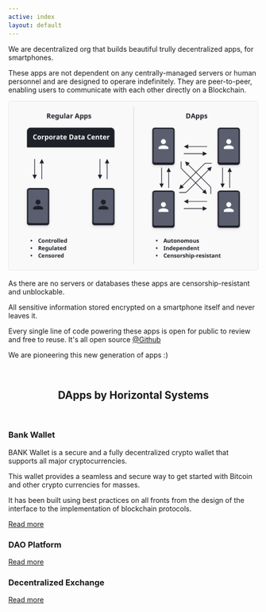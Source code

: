 ```yaml
---
active: index
layout: default
---
```


We are decentralized org that builds beautiful trully decentralized apps, for smartphones. 

These apps are not dependent on any centrally-managed servers or human personnel and are designed to operare indefinitely. They are peer-to-peer, enabling users to communicate with each other directly on a Blockchain. 

![Decentralized Apps (DApps)](/assets/images/dapps.png)

As there are no servers or databases these apps are censorship-resistant and unblockable. 

All sensitive information stored encrypted on a smartphone itself and never leaves it. 

Every single line of code powering these apps is open for public to review and free to reuse. It's all open source [@Github](https://github.com/horizontalsystems/)

We are pioneering this new generation of apps :)


<br/>
<center><h2>DApps by Horizontal Systems</h2></center>
<br/>

### Bank Wallet

BANK Wallet is a secure and a fully decentralized crypto wallet that supports all major cryptocurrencies.

This wallet provides a seamless and secure way to get started with Bitcoin and other crypto currencies for masses. 

It has been built using best practices on all fronts from the design of the interface to the implementation of blockchain protocols.

[Read more](https://horizontalsystems.io/dapps/bank-wallet)

### DAO Platform

[Read more](https://horizontalsystems.io/dapps/dao-platform)


### Decentralized Exchange

[Read more](https://horizontalsystems.io/dapps/dex)



